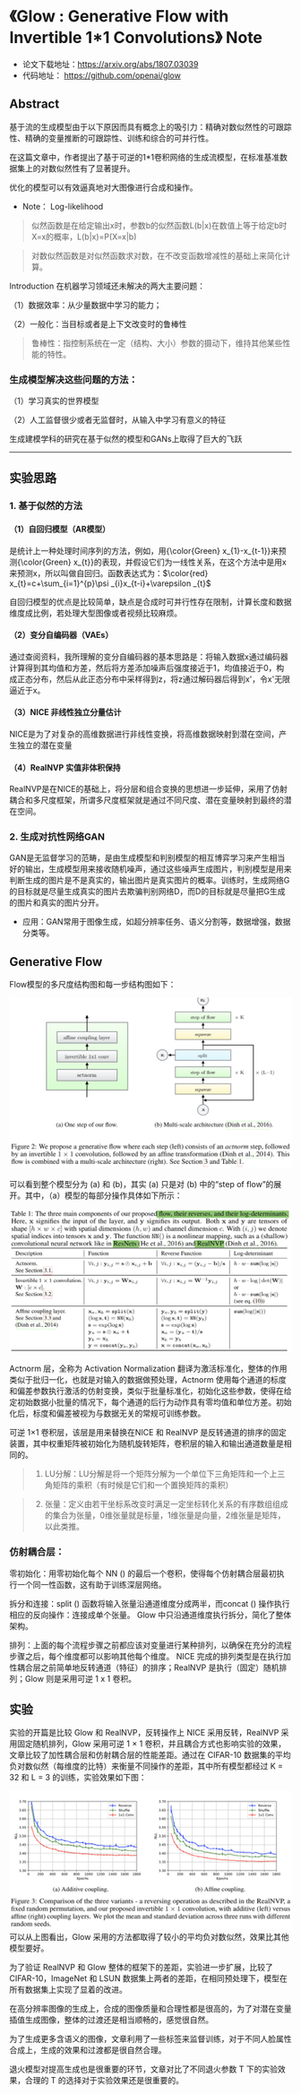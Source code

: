 # 《Glow : Generative Flow with Invertible 1*1 Convolutions》 Note


- 论文下载地址：https://arxiv.org/abs/1807.03039
- 代码地址： https://github.com/openai/glow

## Abstract
基于流的生成模型由于以下原因而具有概念上的吸引力：精确对数似然性的可跟踪性、精确的变量推断的可跟踪性、训练和综合的可并行性。

在这篇文章中，作者提出了基于可逆的1*1卷积网络的生成流模型，在标准基准数据集上的对数似然性有了显著提升。

优化的模型可以有效逼真地对大图像进行合成和操作。

- Note： Log-likelihood    

> 似然函数是在给定输出x时，参数b的似然函数L(b|x)在数值上等于给定b时X=x的概率，L(b|x)=P(X=x|b)

> 对数似然函数是对似然函数求对数，在不改变函数增减性的基础上来简化计算。

Introduction
在机器学习领域还未解决的两大主要问题：

（1）数据效率：从少量数据中学习的能力；

（2）一般化：当目标或者是上下文改变时的鲁棒性


> 鲁棒性：指控制系统在一定（结构、大小）参数的摄动下，维持其他某些性能的特性。


### 生成模型解决这些问题的方法：

（1）学习真实的世界模型

（2）人工监督很少或者无监督时，从输入中学习有意义的特征

生成建模学科的研究在基于似然的模型和GANs上取得了巨大的飞跃

-----
## 实验思路

### 1. 基于似然的方法

#### （1）自回归模型（AR模型）

是统计上一种处理时间序列的方法，例如，用{\color{Green} x_{1}-x_{t-1}}来预测{\color{Green} x_{t}}的表现，并假设它们为一线性关系，在这个方法中是用x来预测x，所以叫做自回归。函数表达式为：$\color{red} x_{t}=c+\sum_{i=1}^{p}\psi _{i}x_{t-i}+\varepsilon _{t}$

自回归模型的优点是比较简单，缺点是合成时可并行性存在限制，计算长度和数据维度成比例，若处理大型图像或者视频比较麻烦。

#### （2）变分自编码器（VAEs）

通过查阅资料，我所理解的变分自编码器的基本思路是：将输入数据x通过编码器计算得到其均值和方差，然后将方差添加噪声后强度接近于1，均值接近于0，构成正态分布，然后从此正态分布中采样得到z，将z通过解码器后得到x'，令x'无限逼近于x。

#### （3）NICE 非线性独立分量估计

NICE是为了对复杂的高维数据进行非线性变换，将高维数据映射到潜在空间，产生独立的潜在变量

#### （4）RealNVP 实值非体积保持

RealNVP是在NICE的基础上，将分层和组合变换的思想进一步延伸，采用了仿射耦合和多尺度框架，所谓多尺度框架就是通过不同尺度、潜在变量映射到最终的潜在空间。

### 2. 生成对抗性网络GAN

GAN是无监督学习的范畴，是由生成模型和判别模型的相互博弈学习来产生相当好的输出，生成模型用来接收随机噪声，通过这些噪声生成图片，判别模型是用来判断生成的图片是不是真实的，输出图片是真实图片的概率。训练时，生成网络G的目标就是尽量生成真实的图片去欺骗判别网络D，而D的目标就是尽量把G生成的图片和真实的图片分开。

- 应用：GAN常用于图像生成，如超分辨率任务、语义分割等，数据增强，数据分类等。

## Generative Flow
Flow模型的多尺度结构图和每一步结构图如下：

![Flow-model](./flow-mode1.png)

可以看到整个模型分为 (a) 和 (b)，其实 (a) 只是对 (b) 中的“step of flow”的展开。其中，（a）模型的每部分操作具体如下所示：

![function](./folw-a.png)

Actnorm 层，全称为 Activation Normalization 翻译为激活标准化，整体的作用类似于批归一化，也就是对输入的数据做预处理，Actnorm 使用每个通道的标度和偏差参数执行激活的仿射变换，类似于批量标准化，初始化这些参数，使得在给定初始数据小批量的情况下，每个通道的后行为动作具有零均值和单位方差。初始化后，标度和偏差被视为与数据无关的常规可训练参数。

可逆 1×1 卷积层，该层是用来替换在NICE 和 RealNVP 是反转通道的排序的固定装置，其中权重矩阵被初始化为随机旋转矩阵，卷积层的输入和输出通道数量是相同的。

> 1. LU分解：LU分解是将一个矩阵分解为一个单位下三角矩阵和一个上三角矩阵的乘积（有时候是它们和一个置换矩阵的乘积）

> 2. 张量：定义由若干坐标系改变时满足一定坐标转化关系的有序数组组成的集合为张量，0维张量就是标量，1维张量是向量，2维张量是矩阵，以此类推。

### 仿射耦合层：

零初始化：用零初始化每个 NN () 的最后一个卷积，使得每个仿射耦合层最初执行一个同一性函数，这有助于训练深层网络。 

拆分和连接：split () 函数将输入张量沿通道维度分成两半，而concat () 操作执行相应的反向操作：连接成单个张量。 Glow 中只沿通道维度执行拆分，简化了整体架构。 

排列：上面的每个流程步骤之前都应该对变量进行某种排列，以确保在充分的流程步骤之后，每个维度都可以影响其他每个维度。 NICE 完成的排列类型是在执行加性耦合层之前简单地反转通道（特征）的排序；RealNVP 是执行（固定）随机排列；Glow 则是采用可逆 1 x 1 卷积。

## 实验
实验的开篇是比较 Glow 和 RealNVP，反转操作上 NICE 采用反转，RealNVP 采用固定随机排列，Glow 采用可逆 1 × 1 卷积，并且耦合方式也影响实验的效果，文章比较了加性耦合层和仿射耦合层的性能差距。通过在 CIFAR-10 数据集的平均负对数似然（每维度的比特）来衡量不同操作的差距，其中所有模型都经过 K = 32 和 L = 3 的训练，实验效果如下图：

![figure01](./figure01.png)
可以从上图看出，Glow 采用的方法都取得了较小的平均负对数似然，效果比其他模型要好。

为了验证 RealNVP 和 Glow 整体的框架下的差距，实验进一步扩展，比较了 CIFAR-10，ImageNet 和 LSUN 数据集上两者的差距，在相同预处理下，模型在所有数据集上实现了显着的改进。 

在高分辨率图像的生成上，合成的图像质量和合理性都是很高的，为了对潜在变量插值生成图像，整体的过渡还是相当顺畅的，感觉很自然。

为了生成更多含语义的图像，文章利用了一些标签来监督训练，对于不同人脸属性合成上，生成的效果和过渡都是很自然合理。

退火模型对提高生成也是很重要的环节，文章对比了不同退火参数 T 下的实验效果，合理的 T 的选择对于实验效果还是很重要的。
